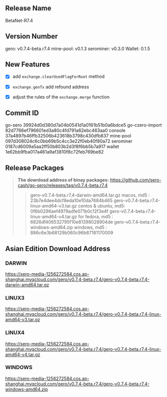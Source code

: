 

## Release Name

BetaNet-R7.4





## Version Number

gero: v0.7.4-beta.r7.4
mine-pool: v0.1.3
serominer: v0.3.0
Wallet: 0.1.5



## New Features

- [x] add `exchange.clearUsedFlagForRoot` method
- [x] `exchange.genTx` add refound address
- [x] adjust the rules of the `exchange.merge` function



## Commit ID

go-sero                   39924d0d380d7a04b0541d1a0161b51b0a6bdce5
go-czero-import   82d7766ef796601ed3a80c4fd791a62ebc463aa0
console                  37a4897b46ffb32506b423618b3798c430dfb837
mine-pool             097d308024c6c0bb69b5c4cc3e22f0eb40f80a72
serominer             0187cd6009a5aa2ff50b803b2d3f8f6bb5b7a917
wallet                     1e62bb9fba017a461a9af3810f8c72feb769be82



## Release Packages

> **The download address of binay packages:**
> <https://github.com/sero-cash/go-sero/releases/tag/v0.7.4-beta.r7.4>
>
> > gero-v0.7.4-beta.r7.4-darwin-amd64.tar.gz  macos,  md5 : 23b7e4dee4dcf8eda10e10da7684b465
> > gero-v0.7.4-beta.r7.4-linux-amd64-v3.tar.gz  centos & ubuntu, md5: 0f6b0296aef4979adfe071b0c12f3e4f
> > gero-v0.7.4-beta.r7.4-linux-amd64-v4.tar.gz  for fedora, md5 : 6826df406532795f10e81398028904de
> > gero-v0.7.4-beta.r7.4-windows-amd64.zip  windows, md5 : 886c6e3b68129b060c96b87181170009



## Asian Edition Download Address

### DARWIN

<https://sero-media-1256272584.cos.ap-shanghai.myqcloud.com/gero/v0.7.4-beta.r7.4/gero-v0.7.4-beta.r7.4-darwin-amd64.tar.gz>

### LINUX3

<https://sero-media-1256272584.cos.ap-shanghai.myqcloud.com/gero/v0.7.4-beta.r7.4/gero-v0.7.4-beta.r7.4-linux-amd64-v3.tar.gz>

### LINUX4

<https://sero-media-1256272584.cos.ap-shanghai.myqcloud.com/gero/v0.7.4-beta.r7.4/gero-v0.7.4-beta.r7.4-linux-amd64-v4.tar.gz>

### WINDOWS

<https://sero-media-1256272584.cos.ap-shanghai.myqcloud.com/gero/v0.7.4-beta.r7.4/gero-v0.7.4-beta.r7.4-windows-amd64.zip>